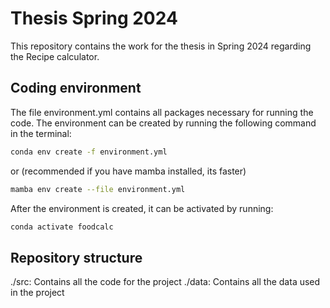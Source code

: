 # Thesis Spring 2024

This repository contains the work for the thesis in Spring 2024 regarding the Recipe calculator.

## Coding environment

The file environment.yml contains all packages necessary for running the code.
The environment can be created by running the following command in the terminal:

```bash
conda env create -f environment.yml
```

or (recommended if you have mamba installed, its faster)

```bash
mamba env create --file environment.yml
```

After the environment is created, it can be activated by running:

```bash
conda activate foodcalc
```

## Repository structure

./src: Contains all the code for the project
./data: Contains all the data used in the project
